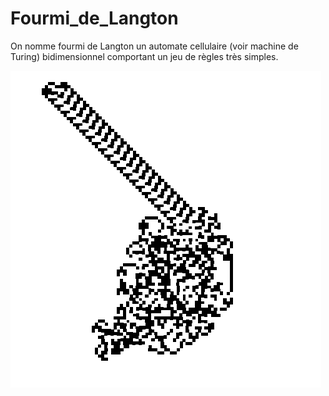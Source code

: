 # Fourmi_de_Langton
On nomme fourmi de Langton un automate cellulaire (voir machine de Turing) bidimensionnel comportant un jeu de règles très simples.

![40% center](pictures/fourmi.PNG)
